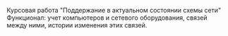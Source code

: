 Курсовая работа 
"Поддержание в актуальном состоянии схемы сети"
Функционал: учет компьютеров и сетевого оборудования, связей между ними, истории изменения этих связей.
